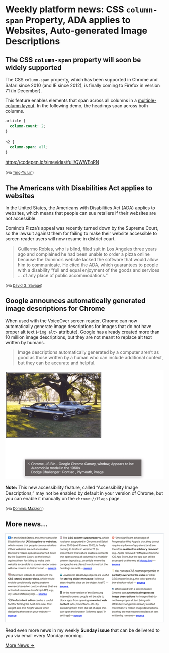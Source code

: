 # Weekly platform news: CSS `column-span` Property, ADA applies to Websites, Auto-generated Image Descriptions

## The CSS `column-span` property will soon be widely supported

The CSS `column-span` property, which has been supported in Chrome and Safari since 2010 (and IE since 2012), is finally coming to Firefox in version 71 (in December).

This feature enables elements that span across all columns in a [multiple-column layout](https://developer.mozilla.org/en-US/docs/Web/CSS/CSS_Columns). In the following demo, the headings span across both columns.

```css
article {
  column-count: 2;
}

h2 {
  column-span: all;
}
```

https://codepen.io/simevidas/full/QWWEoRN

<small>(via [Ting-Yu Lin](https://groups.google.com/d/msg/mozilla.dev.platform/p80ptKoqVvk/uKJwoK6JDAAJ))</small>

## The Americans with Disabilities Act applies to websites

In the United States, the Americans with Disabilities Act (ADA) applies to websites, which means that people can sue retailers if their websites are not accessible.

Domino’s Pizza’s appeal was recently turned down by the Supreme Court, so the lawsuit against them for failing to make their website accessible to screen reader users will now resume in district court.

> Guillermo Robles, who is blind, filed suit in Los Angeles three years ago and complained he had been unable to order a pizza online because the Domino’s website lacked the software that would allow him to communicate. He cited the ADA, which guarantees to people with a disability “full and equal enjoyment of the goods and services ... of any place of public accommodations.”

<small>(via [David G. Savage](https://www.latimes.com/politics/story/2019-10-07/blind-person-dominos-ada-supreme-court-disabled))</small>

## Google announces automatically generated image descriptions for Chrome

When used with the VoiceOver screen reader, Chrome can now automatically generate image descriptions for images that do not have proper alt text (`<img alt>` attribute). Google has already created more than 10 million image descriptions, but they are not meant to replace alt text written by humans.

> Image descriptions automatically generated by a computer aren’t as good as those written by a human who can include additional context, but they can be accurate and helpful.

![](/media/google-image-descriptions.png)

**Note:** This new accessibility feature, called “Accessibility Image Descriptions,” may not be enabled by default in your version of Chrome, but you can enable it manually on the `chrome://flags` page.

<small>(via [Dominic Mazzoni](https://www.blog.google/outreach-initiatives/accessibility/get-image-descriptions/))</small>

## More news…

![](/media/sunday-issue-13.png)

Read even more news in my weekly **Sunday issue** that can be delivered to you via email every Monday morning.

<a href="https://webplatform.news/issues/2019-08-30" class="button">More News →</a>
